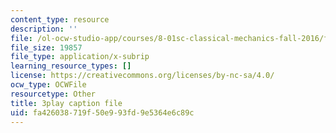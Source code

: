 ```yaml
---
content_type: resource
description: ''
file: /ol-ocw-studio-app/courses/8-01sc-classical-mechanics-fall-2016/fa426038719f50e993fd9e5364e6c89c_NBOL5X13UFY.vtt
file_size: 19857
file_type: application/x-subrip
learning_resource_types: []
license: https://creativecommons.org/licenses/by-nc-sa/4.0/
ocw_type: OCWFile
resourcetype: Other
title: 3play caption file
uid: fa426038-719f-50e9-93fd-9e5364e6c89c
---
```

